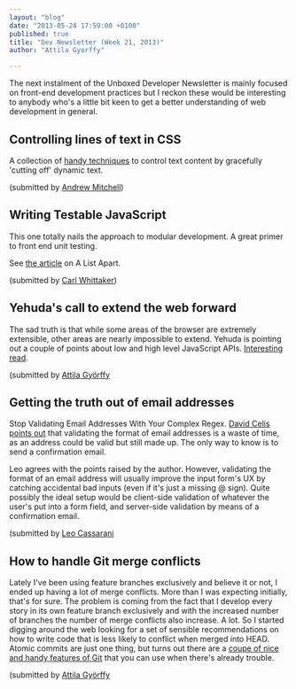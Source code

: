 ```yaml
---
layout: "blog"
date: "2013-05-24 17:59:00 +0100"
published: true
title: "Dev Newsletter (Week 21, 2013)"
author: "Attila Gyorffy"

---
```


The next instalment of the Unboxed Developer Newsletter is mainly focused on front-end development practices but I reckon these would be interesting to anybody who's a little bit keen to get a better understanding of web development in general.

## Controlling lines of text in CSS

A collection of [handy techniques](http://css-tricks.com/line-clampin/) to control text content by gracefully 'cutting off' dynamic text.

(submitted by [Andrew Mitchell](http://www.unboxedconsulting.com/people/andrew-mitchell))

## Writing Testable JavaScript

This one totally nails the approach to modular development. A great primer to front end unit testing.

See [the article](http://alistapart.com/article/writing-testable-javascript) on A List Apart.

(submitted by [Carl Whittaker](http://www.unboxedconsulting.com/people/carl-whittaker))

## Yehuda's call to extend the web forward

The sad truth is that while some areas of the browser are extremely extensible, other areas are nearly impossible to extend. Yehuda is pointing out a couple of points about low and high level JavaScript APIs. [Interesting read](http://yehudakatz.com/2013/05/21/extend-the-web-forward/).

(submitted by [Attila Györffy]((http://www.unboxedconsulting.com/people/attila-gyorffy))

## Getting the truth out of email addresses

Stop Validating Email Addresses With Your Complex Regex. [David Celis](http://davidcel.is/about/) [points out](http://davidcel.is/blog/2012/09/06/stop-validating-email-addresses-with-regex/) that validating the format of email addresses is a waste of time, as an address could be valid but still made up. The only way to know is to send a confirmation email.

Leo agrees with the points raised by the author. However, validating the format of an email address will usually improve the input form's UX by catching accidental bad inputs (even if it's just a missing @ sign). Quite possibly the ideal setup would be client-side validation of whatever the user's put into a form field, and server-side validation by means of a confirmation email.

(submitted by [Leo Cassarani]((http://www.unboxedconsulting.com/people/leo-cassarani))

## How to handle Git merge conflicts

Lately I've been using feature branches exclusively and believe it or not, I ended up having a lot of merge conflicts. More than I was expecting initially, that's for sure. The problem is coming from the fact that I develop every story in its own feature branch exclusively and with the increased number of branches the number of merge conflicts also increase. A lot. So I started digging around the web looking for a set of sensible recommendations on how to write code that is less likely to conflict when merged into HEAD. Atomic commits are just one thing, but turns out there are a [coupe of nice and handy features of Git](http://weblog.masukomi.org/2008/07/12/handling-and-avoiding-conflicts-in-git) that you can use when there's already trouble.

(submitted by [Attila Györffy]((http://www.unboxedconsulting.com/people/attila-gyorffy))
